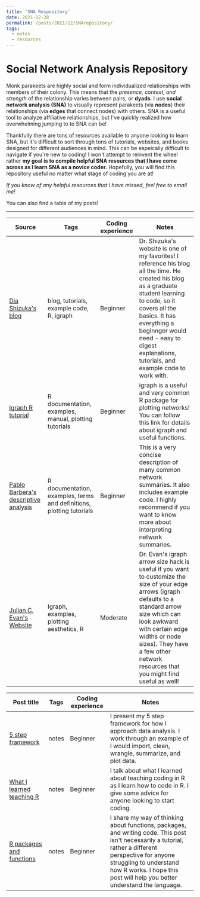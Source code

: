 ```yaml
---
title: 'SNA Respository'
date: 2021-12-28
permalink: /posts/2021/12/SNArepository/
tags:
  - notes
  - resources
---
```

Social Network Analysis Repository
======
Monk parakeets are highly social and form individualized relationships with members of their colony. This means that the _presence, context, and strength_ of the relationship varies between pairs, or **dyads**. I use **social network analysis (SNA)** to visually represent parakeets (via **nodes**) their relationships (via **edges** that connect nodes) with others. SNA is a useful tool to analyze affiliative relationships, but I've quickly realized how overwhelming jumping to to SNA can be!

Thankfully there are tons of resources available to anyone looking to learn SNA, but it's difficult to sort through tons of tutorials, websites, and books designed for different audiences in mind. This can be espeically difficult to navigate if you're new to coding! I won't attempt to reinvent the wheel rather **my goal is to compile helpful SNA resources that I have come across as I learn SNA as a novice coder.** Hopefully, you will find this repository useful no matter what stage of coding you are at!

_If you know of any helpful resources that I have missed, feel free to email me!_ 

You can also find a table of my posts!

------

| Source            | Tags   | Coding experience | Notes                                                              |
| ------------      |--------| ------------------|------------------------------------------ |
| [Dia Shizuka's blog](https://dshizuka.github.io/networkanalysis/index.html)    |  blog, tutorials, example code, R, igraph  | Beginner | Dr. Shizuka's website is one of my favorites! I reference his blog all the time. He created his blog as a graduate student learning to code, so it covers all the basics. It has everything a beginnger would need - easy to digest explanations, tutorials, and example code to work with. |
| [Igraph R tutorial](https://igraph.org/r/)  | R documentation, examples, manual, plotting tutorials  | Beginner | igraph is a useful and very common R package for plotting networks! You can follow this link for details about igraph and useful functions.  |
| [Pablo Barbera's descriptive analysis](https://igraph.org/r/)  | R documentation, examples, terms and definitions, plotting tutorials  | Beginner | This is a very concise description of many common network summaries. It also includes example code. I highly recommend if you want to know more about interpreting network summaries.  |
| [Julian C. Evan's Website](https://jevansbio.wordpress.com/igraph-arrowhead-customisation-hack/)  | Igraph, examples, plotting aesthetics, R  | Moderate | Dr. Evan's igraph arrow size hack is useful if you want to customize the size of your edge arrows (igraph defaults to a standard arrow size which can look awkward with certain edge widths or node sizes). They have a few other network resources that you might find useful as well! |

| Post title          | Tags   | Coding experience | Notes                                                              |
| ------------      |--------| ------------------|------------------------------------------ |
| [5 step framework](https://claireloconnell.github.io/posts/framework/) | notes | Beginner | I present my 5 step framework for how I approach data analysis. I work through an example of I would import, clean, wrangle, summarize, and plot data. |
| [What I learned teaching R](http://www.claireloconnell.github.io/posts/lessons-learned)    | notes   | Beginner  | I talk about what I learned about teaching coding in R as I learn how to code in R. I give some advice for anyone looking to start coding. |
|[ R packages and functions](http://www.claireloconnell.github.io/posts/2021/12/functionsandpackages/) | notes | Beginner | I share my way of thinking about functions, packages, and writing code. This post isn't necessarily a tutorial, rather a different perspective for anyone struggling to understand how R works. I hope this post will help you better understand the language. | 
